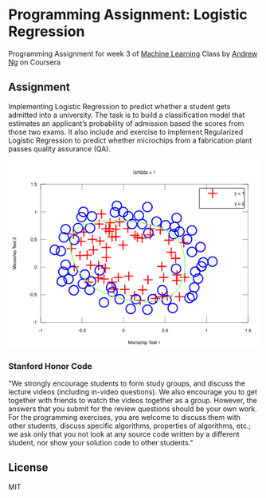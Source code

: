 # Programming Assignment: Logistic Regression

Programming Assignment for week 3 of [Machine Learning] Class by [Andrew Ng] on Coursera

## Assignment
Implementing Logistic Regression to predict whether a student gets admitted into a university. The task is to build a classification model that estimates an applicant’s probability of admission based the scores from those two exams. It also include and exercise to implement Regularized Logistic Regression to predict whether microchips from a fabrication plant passes quality assurance (QA).

![Cost Function](https://github.com/adamantino/Coursera/blob/master/Machine%20Learning%20-%20Andrew%20Ng/ex2/img/octave-online-line-23.png?raw=true)

### Stanford Honor Code
"We strongly encourage students to form study groups, and discuss the lecture videos (including in-video questions). We also encourage you to get together with friends to watch the videos together as a group. However, the answers that you submit for the review questions should be your own work. For the programming exercises, you are welcome to discuss them with other students, discuss specific algorithms, properties of algorithms, etc.; we ask only that you not look at any source code written by a different student, nor show your solution code to other students."




License
----

MIT

   
   [Andrew Ng]: <www.andrewng.org>
   [Machine Learning]: http://www.ml-class.org/
